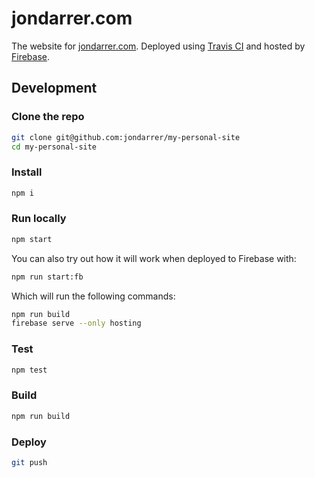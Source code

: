 # jondarrer.com

The website for [jondarrer.com](https://jondarrer.com). Deployed using
[Travis CI](https://travis-ci.com) and hosted by
[Firebase](https://firebase.google.com).

## Development

### Clone the repo

```bash
git clone git@github.com:jondarrer/my-personal-site
cd my-personal-site
```

### Install

```bash
npm i
```

### Run locally

```bash
npm start
```

You can also try out how it will work when deployed to Firebase with:

```bash
npm run start:fb
```

Which will run the following commands:

```bash
npm run build
firebase serve --only hosting
```

### Test

```bash
npm test
```

### Build

```bash
npm run build
```

### Deploy

```bash
git push
```
